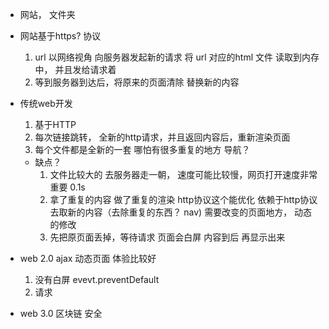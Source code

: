 - 网站，  文件夹

- 网站基于https? 协议
    1. url  以网络视角 向服务器发起新的请求
        将 url 对应的html 文件 读取到内存中， 并且发给请求着
    2. 等到服务器到达后，将原来的页面清除 替换新的内容

- 传统web开发 
    1. 基于HTTP
    2. 每次链接跳转， 全新的http请求，并且返回内容后，重新渲染页面
    3. 每个文件都是全新的一套 哪怕有很多重复的地方 导航？

    - 缺点？
        1. 文件比较大的  去服务器走一朝， 
            速度可能比较慢，网页打开速度非常重要 0.1s
        2. 拿了重复的内容 做了重复的渲染
            http协议这个能优化 依赖于http协议 去取新的内容（去除重复的东西？ nav)
            需要改变的页面地方， 动态的修改
        3. 先把原页面丢掉，等待请求  页面会白屏 内容到后 再显示出来


- web 2.0  ajax  动态页面  体验比较好
    1. 没有白屏 evevt.preventDefault
    2. 请求
- web 3.0  区块链  安全
